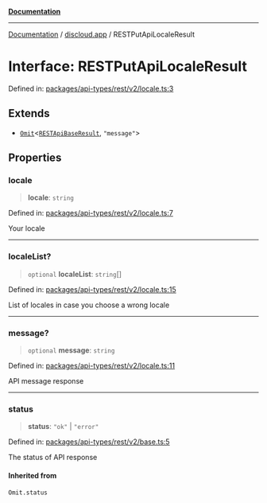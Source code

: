 [**Documentation**](../../README.md)

***

[Documentation](../../packages.md) / [discloud.app](../README.md) / RESTPutApiLocaleResult

# Interface: RESTPutApiLocaleResult

Defined in: [packages/api-types/rest/v2/locale.ts:3](https://github.com/discloud/discloud.app/blob/1e4ce40911bd2c25d95ae21441839a6f9ec7c445/packages/api-types/rest/v2/locale.ts#L3)

## Extends

- [`Omit`](https://www.typescriptlang.org/docs/handbook/utility-types.html#omittype-keys)\<[`RESTApiBaseResult`](RESTApiBaseResult.md), `"message"`\>

## Properties

### locale

> **locale**: `string`

Defined in: [packages/api-types/rest/v2/locale.ts:7](https://github.com/discloud/discloud.app/blob/1e4ce40911bd2c25d95ae21441839a6f9ec7c445/packages/api-types/rest/v2/locale.ts#L7)

Your locale

***

### localeList?

> `optional` **localeList**: `string`[]

Defined in: [packages/api-types/rest/v2/locale.ts:15](https://github.com/discloud/discloud.app/blob/1e4ce40911bd2c25d95ae21441839a6f9ec7c445/packages/api-types/rest/v2/locale.ts#L15)

List of locales in case you choose a wrong locale

***

### message?

> `optional` **message**: `string`

Defined in: [packages/api-types/rest/v2/locale.ts:11](https://github.com/discloud/discloud.app/blob/1e4ce40911bd2c25d95ae21441839a6f9ec7c445/packages/api-types/rest/v2/locale.ts#L11)

API message response

***

### status

> **status**: `"ok"` \| `"error"`

Defined in: [packages/api-types/rest/v2/base.ts:5](https://github.com/discloud/discloud.app/blob/1e4ce40911bd2c25d95ae21441839a6f9ec7c445/packages/api-types/rest/v2/base.ts#L5)

The status of API response

#### Inherited from

`Omit.status`
